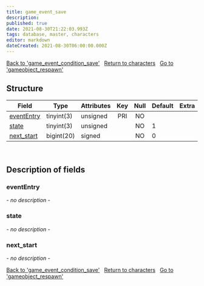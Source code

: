```yaml
---
title: game_event_save
description: 
published: true
date: 2021-08-30T21:22:03.993Z
tags: database, master, characters
editor: markdown
dateCreated: 2021-08-30T06:00:00.000Z
---
```


<a href="https://trinitycore.info/en/database/master/characters/game_event_condition_save" class="mt-5 v-btn v-btn--depressed v-btn--flat v-btn--outlined theme--light v-size--default darkblue--text text--lighten-3"><span class="v-btn__content"><i aria-hidden="true" class="v-icon notranslate v-icon--left mdi mdi-arrow-left theme--light"></i><span>Back to 'game_event_condition_save'</span></span></a>&nbsp;&nbsp;&nbsp;<a href="https://trinitycore.info/en/database/master/characters/home" class="mt-5 v-btn v-btn--depressed v-btn--flat v-btn--outlined theme--light v-size--default darkblue--text text--lighten-3"><span class="v-btn__content"><i aria-hidden="true" class="v-icon notranslate v-icon--left mdi mdi-home-outline theme--light"></i><span>Return to characters</span></span></a>&nbsp;&nbsp;&nbsp;<a href="https://trinitycore.info/en/database/master/characters/gameobject_respawn" class="mt-5 v-btn v-btn--depressed v-btn--flat v-btn--outlined theme--light v-size--default darkblue--text text--lighten-3"><span class="v-btn__content"><span>Go to 'gameobject_respawn'</span><i aria-hidden="true" class="v-icon notranslate v-icon--right mdi mdi-arrow-right theme--light"></i></span></a>

## Structure

| Field | Type | Attributes | Key | Null | Default | Extra | Comment |
| --- | --- | --- | :---: | :---: | --- | --- | --- |
| [eventEntry](#evententry) | tinyint(3) | unsigned | PRI | NO |  |  |  |
| [state](#state) | tinyint(3) | unsigned |  | NO | 1 |  |  |
| [next_start](#next_start) | bigint(20) | signed |  | NO | 0 |  |  |
&nbsp;
## Description of fields

### eventEntry
*- no description -*
&nbsp;

### state
*- no description -*
&nbsp;

### next_start
*- no description -*
&nbsp;

<a href="https://trinitycore.info/en/database/master/characters/game_event_condition_save" class="mt-5 v-btn v-btn--depressed v-btn--flat v-btn--outlined theme--light v-size--default darkblue--text text--lighten-3"><span class="v-btn__content"><i aria-hidden="true" class="v-icon notranslate v-icon--left mdi mdi-arrow-left theme--light"></i><span>Back to 'game_event_condition_save'</span></span></a>&nbsp;&nbsp;&nbsp;<a href="https://trinitycore.info/en/database/master/characters/home" class="mt-5 v-btn v-btn--depressed v-btn--flat v-btn--outlined theme--light v-size--default darkblue--text text--lighten-3"><span class="v-btn__content"><i aria-hidden="true" class="v-icon notranslate v-icon--left mdi mdi-home-outline theme--light"></i><span>Return to characters</span></span></a>&nbsp;&nbsp;&nbsp;<a href="https://trinitycore.info/en/database/master/characters/gameobject_respawn" class="mt-5 v-btn v-btn--depressed v-btn--flat v-btn--outlined theme--light v-size--default darkblue--text text--lighten-3"><span class="v-btn__content"><span>Go to 'gameobject_respawn'</span><i aria-hidden="true" class="v-icon notranslate v-icon--right mdi mdi-arrow-right theme--light"></i></span></a>

